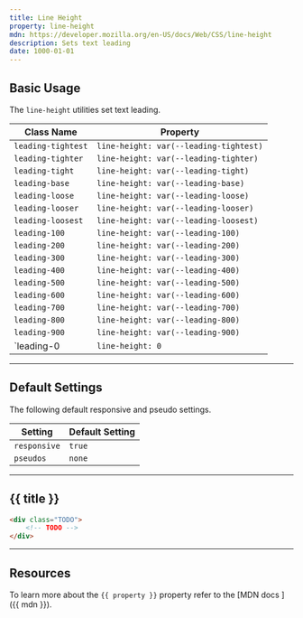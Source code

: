 ```yaml
---
title: Line Height
property: line-height
mdn: https://developer.mozilla.org/en-US/docs/Web/CSS/line-height
description: Sets text leading
date: 1000-01-01
---
```


## Basic Usage

The `line-height` utilities set text leading.

| Class Name         | Property                               |
| ------------------ | -------------------------------------- |
| `leading-tightest` | `line-height: var(--leading-tightest)` |
| `leading-tighter`  | `line-height: var(--leading-tighter)`  |
| `leading-tight`    | `line-height: var(--leading-tight)`    |
| `leading-base`     | `line-height: var(--leading-base)`     |
| `leading-loose`    | `line-height: var(--leading-loose)`    |
| `leading-looser`   | `line-height: var(--leading-looser)`   |
| `leading-loosest`  | `line-height: var(--leading-loosest)`  |
| `leading-100`      | `line-height: var(--leading-100)`      |
| `leading-200`      | `line-height: var(--leading-200)`      |
| `leading-300`      | `line-height: var(--leading-300)`      |
| `leading-400`      | `line-height: var(--leading-400)`      |
| `leading-500`      | `line-height: var(--leading-500)`      |
| `leading-600`      | `line-height: var(--leading-600)`      |
| `leading-700`      | `line-height: var(--leading-700)`      |
| `leading-800`      | `line-height: var(--leading-800)`      |
| `leading-900`      | `line-height: var(--leading-900)`      |
| `leading-0         | `line-height: 0`                       |

---

## Default Settings

The following default responsive and pseudo settings.

| Setting      | Default Setting |
| ------------ | --------------- |
| `responsive` | `true`          |
| `pseudos`    | `none`          |

---

## {{ title }}

<div class="bg-silver-200 p-20 h-256 radius-md flex flex-wrap align-content-center">
  <!-- ... -->
</div>

```html
<div class="TODO">
	<!-- TODO -->
</div>
```

---

## Resources

To learn more about the `{{ property }}` property refer to the [MDN docs <i class="far fa-external-link ml-6"></i>]({{ mdn }}).
